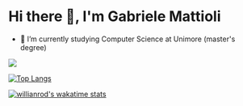 # Hi there 👋, I'm Gabriele Mattioli

- 🌱 I’m currently studying Computer Science at Unimore (master's degree) 

<a href="https://github.com/anuraghazra/github-readme-stats">
    <img src="https://github-readme-stats.vercel.app/api?username=mattiolato98&count_private=true&show_icons=true&theme=dracula&border_radius=15&include_all_commits=True&hide_border=true">
</a>

[![Top Langs](https://github-readme-stats.vercel.app/api/top-langs/?username=mattiolato98&theme=dracula&border_radius=15&hide_border=true)](https://github.com/anuraghazra/github-readme-stats)

[![willianrod's wakatime stats](https://github-readme-stats.vercel.app/api/wakatime?username=mattiolato98&theme=dracula&border_radius=15&hide_border=true)](https://github.com/anuraghazra/github-readme-stats)


<!--
**mattiolato98/mattiolato98** is a ✨ _special_ ✨ repository because its `README.md` (this file) appears on your GitHub profile.

Here are some ideas to get you started:

- 🔭 I’m currently working on ...
- 🌱 I’m currently learning ...
- 👯 I’m looking to collaborate on ...
- 🤔 I’m looking for help with ...
- 💬 Ask me about ...
- 📫 How to reach me: ...
- 😄 Pronouns: ...
- ⚡ Fun fact: ...
-->
